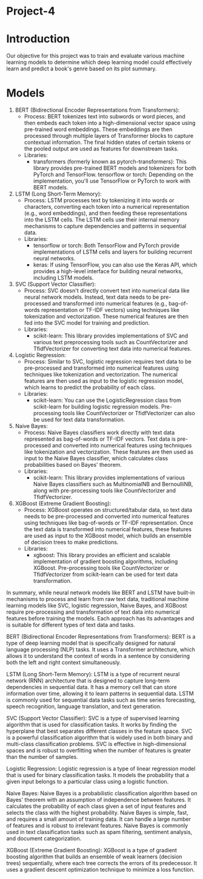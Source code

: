 # Project-4

# Introduction
Our objective for this project was to train and evaluate various machine learning models to determine which deep learning model could effectively learn and predict a book's genre based on its plot summary.

# Models

1. BERT (Bidirectional Encoder Representations from Transformers):
    - Process: BERT tokenizes text into subwords or word pieces, and then embeds each token into a high-dimensional vector space using pre-trained word embeddings. These embeddings are then processed through multiple layers of Transformer blocks to capture contextual information. The final hidden states of certain tokens or the pooled output are used as features for downstream tasks.
    - Libraries:
        - transformers (formerly known as pytorch-transformers): This library provides pre-trained BERT models and tokenizers for both PyTorch and TensorFlow. tensorflow or torch: Depending on the implementation, you'll use TensorFlow or PyTorch to work with BERT models.
2. LSTM (Long Short-Term Memory):
    - Process: LSTM processes text by tokenizing it into words or characters, converting each token into a numerical representation (e.g., word embeddings), and then feeding these representations into the LSTM cells. The LSTM cells use their internal memory mechanisms to capture dependencies and patterns in sequential data.
    - Libraries:
        - tensorflow or torch: Both TensorFlow and PyTorch provide implementations of LSTM cells and layers for building recurrent neural networks.
        - keras: If using TensorFlow, you can also use the Keras API, which provides a high-level interface for building neural networks, including LSTM models.
3. SVC (Support Vector Classifier):
    - Process: SVC doesn't directly convert text into numerical data like neural network models. Instead, text data needs to be pre-processed and transformed into numerical features (e.g., bag-of-words representation or TF-IDF vectors) using techniques like tokenization and vectorization. These numerical features are then fed into the SVC model for training and prediction.
    - Libraries:
        - scikit-learn: This library provides implementations of SVC and various text preprocessing tools such as CountVectorizer and TfidfVectorizer for converting text data into numerical features.
4. Logistic Regression:
    - Process: Similar to SVC, logistic regression requires text data to be pre-processed and transformed into numerical features using techniques like tokenization and vectorization. The numerical features are then used as input to the logistic regression model, which learns to predict the probability of each class.
    - Libraries:
        - scikit-learn: You can use the LogisticRegression class from scikit-learn for building logistic regression models. Pre-processing tools like CountVectorizer or TfidfVectorizer can also be used for text data transformation.
5. Naive Bayes:
    - Process: Naive Bayes classifiers work directly with text data represented as bag-of-words or TF-IDF vectors. Text data is pre-processed and converted into numerical features using techniques like tokenization and vectorization. These features are then used as input to the Naive Bayes classifier, which calculates class probabilities based on Bayes' theorem.
    - Libraries:
        - scikit-learn: This library provides implementations of various Naive Bayes classifiers such as MultinomialNB and BernoulliNB, along with pre-processing tools like CountVectorizer and TfidfVectorizer.
6. XGBoost (Extreme Gradient Boosting):
    - Process: XGBoost operates on structured/tabular data, so text data needs to be pre-processed and converted into numerical features using techniques like bag-of-words or TF-IDF representation. Once the text data is transformed into numerical features, these features are used as input to the XGBoost model, which builds an ensemble of decision trees to make predictions.
    - Libraries:
        - xgboost: This library provides an efficient and scalable implementation of gradient boosting algorithms, including XGBoost. Pre-processing tools like CountVectorizer or TfidfVectorizer from scikit-learn can be used for text data transformation.

In summary, while neural network models like BERT and LSTM have built-in mechanisms to process and learn from raw text data, traditional machine learning models like SVC, logistic regression, Naive Bayes, and XGBoost require pre-processing and transformation of text data into numerical features before training the models. Each approach has its advantages and is suitable for different types of text data and tasks.

BERT (Bidirectional Encoder Representations from Transformers): BERT is a type of deep learning model that is specifically designed for natural language processing (NLP) tasks. It uses a Transformer architecture, which allows it to understand the context of words in a sentence by considering both the left and right context simultaneously.

LSTM (Long Short-Term Memory): LSTM is a type of recurrent neural network (RNN) architecture that is designed to capture long-term dependencies in sequential data. It has a memory cell that can store information over time, allowing it to learn patterns in sequential data. LSTM is commonly used for sequential data tasks such as time series forecasting, speech recognition, language translation, and text generation.

SVC (Support Vector Classifier): SVC is a type of supervised learning algorithm that is used for classification tasks. It works by finding the hyperplane that best separates different classes in the feature space. SVC is a powerful classification algorithm that is widely used in both binary and multi-class classification problems. SVC is effective in high-dimensional spaces and is robust to overfitting when the number of features is greater than the number of samples.

Logistic Regression: Logistic regression is a type of linear regression model that is used for binary classification tasks. It models the probability that a given input belongs to a particular class using a logistic function.

Naive Bayes: Naive Bayes is a probabilistic classification algorithm based on Bayes' theorem with an assumption of independence between features. It calculates the probability of each class given a set of input features and selects the class with the highest probability. Naive Bayes is simple, fast, and requires a small amount of training data. It can handle a large number of features and is robust to irrelevant features. Naive Bayes is commonly used in text classification tasks such as spam filtering, sentiment analysis, and document categorization.

XGBoost (Extreme Gradient Boosting): XGBoost is a type of gradient boosting algorithm that builds an ensemble of weak learners (decision trees) sequentially, where each tree corrects the errors of its predecessor. It uses a gradient descent optimization technique to minimize a loss function.

